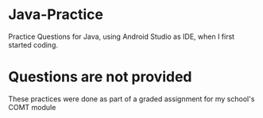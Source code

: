 # Java-Practice
Practice Questions for Java, using Android Studio as IDE, when I first started coding.

# Questions are not provided
These practices were done as part of a graded assignment for my school's COMT module
